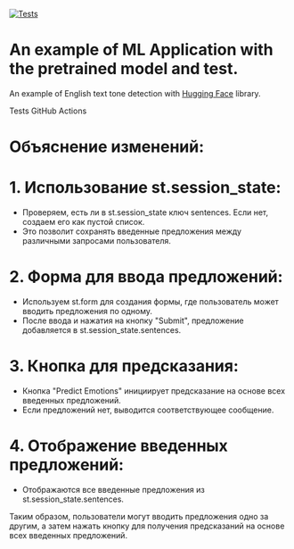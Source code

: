 [![Tests](https://github.com/tokarevsas31/ml_fastapi_tests/actions/workflows/python-app.yml/badge.svg)](https://github.com/tokarevsas31/ml_fastapi_tests/actions/workflows/python-app.yml)

# An example of ML Application with the pretrained model and test.

An example of English text tone detection with [Hugging Face](https://huggingface.co/) library.


Tests GitHub Actions

# Объяснение изменений:

# 1. Использование st.session_state:

- Проверяем, есть ли в st.session_state ключ sentences. Если нет, создаем его как пустой список.
- Это позволит сохранять введенные предложения между различными запросами пользователя.
  
# 2. Форма для ввода предложений:

- Используем st.form для создания формы, где пользователь может вводить предложения по одному.
- После ввода и нажатия на кнопку "Submit", предложение добавляется в st.session_state.sentences.
  
# 3. Кнопка для предсказания:

- Кнопка "Predict Emotions" инициирует предсказание на основе всех введенных предложений.
- Если предложений нет, выводится соответствующее сообщение.
  
# 4. Отображение введенных предложений:

- Отображаются все введенные предложения из st.session_state.sentences.

Таким образом, пользователи могут вводить предложения одно за другим, а затем нажать кнопку для получения предсказаний на основе всех введенных предложений.





